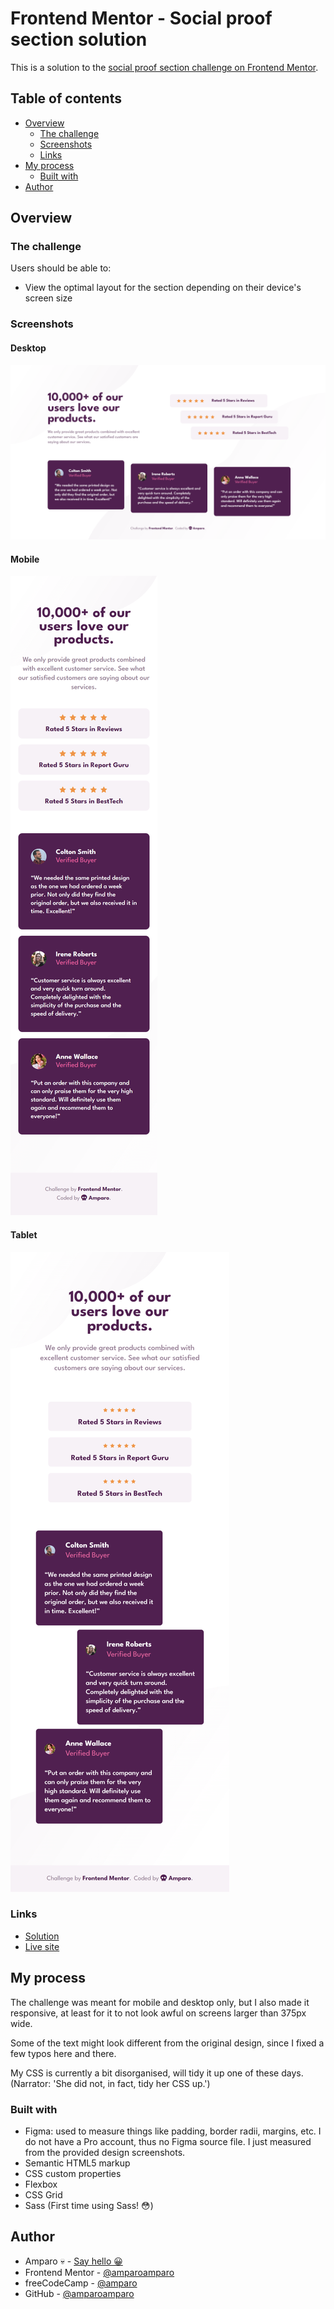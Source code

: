 # Frontend Mentor - Social proof section solution

This is a solution to the [social proof section challenge on Frontend Mentor](https://www.frontendmentor.io/challenges/social-proof-section-6e0qTv_bA).

## Table of contents

- [Overview](#overview)
  - [The challenge](#the-challenge)
  - [Screenshots](#screenshots)
  - [Links](#links)
- [My process](#my-process)
  - [Built with](#built-with)
- [Author](#author)

## Overview

### The challenge

Users should be able to:

- View the optimal layout for the section depending on their device's screen size

### Screenshots

#### Desktop

![Desktop view](screenshots/screenshot-desktop.png)

#### Mobile

![Mobile view](screenshots/screenshot-mobile.png)

#### Tablet

![Tablet view](screenshots/screenshot-tablet.png)

### Links

- [Solution](https://www.frontendmentor.io/solutions/)
- [Live site](https://amparoamparo.github.io/frontendmentor-social-proof-section/)

## My process

The challenge was meant for mobile and desktop only, but I also made it responsive, at least for it to not look awful on screens larger than 375px wide.

Some of the text might look different from the original design, since I fixed a few typos here and there.

My CSS is currently a bit disorganised, will tidy it up one of these days. (Narrator: 'She did not, in fact, tidy her CSS up.')

### Built with

- Figma: used to measure things like padding, border radii, margins, etc. I do not have a Pro account, thus no Figma source file. I just measured from the provided design screenshots.
- Semantic HTML5 markup
- CSS custom properties
- Flexbox
- CSS Grid
- Sass (First time using Sass! 😳)

## Author

- Amparo 💀 - [Say hello 😀](mailto:hello@amparo.ooo?subject=Hello+from+GitHub)
- Frontend Mentor - [@amparoamparo](https://www.frontendmentor.io/profile/amparoamparo)
- freeCodeCamp - [@amparo](https://freecodecamp.org/amparo)
- GitHub - [@amparoamparo](https://www.github.com/amparoamparo)
